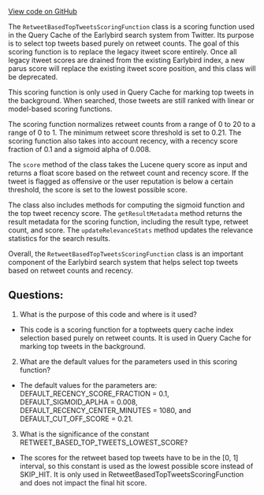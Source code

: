[View code on GitHub](https://github.com/misbahsy/the-algorithm/src/java/com/twitter/search/earlybird/search/relevance/scoring/RetweetBasedTopTweetsScoringFunction.java)

The `RetweetBasedTopTweetsScoringFunction` class is a scoring function used in the Query Cache of the Earlybird search system from Twitter. Its purpose is to select top tweets based purely on retweet counts. The goal of this scoring function is to replace the legacy itweet score entirely. Once all legacy itweet scores are drained from the existing Earlybird index, a new parus score will replace the existing itweet score position, and this class will be deprecated. 

This scoring function is only used in Query Cache for marking top tweets in the background. When searched, those tweets are still ranked with linear or model-based scoring functions. 

The scoring function normalizes retweet counts from a range of 0 to 20 to a range of 0 to 1. The minimum retweet score threshold is set to 0.21. The scoring function also takes into account recency, with a recency score fraction of 0.1 and a sigmoid alpha of 0.008. 

The `score` method of the class takes the Lucene query score as input and returns a float score based on the retweet count and recency score. If the tweet is flagged as offensive or the user reputation is below a certain threshold, the score is set to the lowest possible score. 

The class also includes methods for computing the sigmoid function and the top tweet recency score. The `getResultMetadata` method returns the result metadata for the scoring function, including the result type, retweet count, and score. The `updateRelevanceStats` method updates the relevance statistics for the search results. 

Overall, the `RetweetBasedTopTweetsScoringFunction` class is an important component of the Earlybird search system that helps select top tweets based on retweet counts and recency.
## Questions: 
 1. What is the purpose of this code and where is it used?
- This code is a scoring function for a toptweets query cache index selection based purely on retweet counts. It is used in Query Cache for marking top tweets in the background.

2. What are the default values for the parameters used in this scoring function?
- The default values for the parameters are: DEFAULT_RECENCY_SCORE_FRACTION = 0.1, DEFAULT_SIGMOID_APLHA = 0.008, DEFAULT_RECENCY_CENTER_MINUTES = 1080, and DEFAULT_CUT_OFF_SCORE = 0.21.

3. What is the significance of the constant RETWEET_BASED_TOP_TWEETS_LOWEST_SCORE?
- The scores for the retweet based top tweets have to be in the [0, 1] interval, so this constant is used as the lowest possible score instead of SKIP_HIT. It is only used in RetweetBasedTopTweetsScoringFunction and does not impact the final hit score.